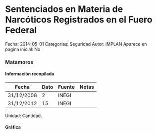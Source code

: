 Sentenciados en Materia de Narcóticos Registrados en el Fuero Federal
=====

Fecha: 2014-05-01
Categorías: Seguridad
Autor: IMPLAN
Aparece en pagina inicial: No

### Matamoros

#### Información recopilada

<table class="table table-hover table-bordered matriz">
  <thead>
    <tr><th>Fecha</th><th>Dato</th><th>Fuente</th><th>Notas</th></tr>
  </thead>
  <tbody>
    <tr><td class="centrado">31/12/2008</td><td class="derecha">2</td><td>INEGI</td><td></td></tr>
    <tr><td class="centrado">31/12/2012</td><td class="derecha">15</td><td>INEGI</td><td></td></tr>
  </tbody>
</table>

Unidad: Cantidad.

#### Gráfica

<div id="Morrisgzhbqfha" class="grafica"></div>
  <!-- JAVASCRIPT DE LA GRAFICA EN Morrisgzhbqfha -->
  <script>
  new Morris.Line({
    element: 'Morrisgzhbqfha',
    data: [
      { fecha: '2008-12-31', dato: 2 },
      { fecha: '2012-12-31', dato: 15 }
    ],
    xkey: 'fecha',
    ykeys: ['dato'],
    labels: ['Dato'],
    lineColors: ['#FF5B02'],
    xLabelFormat: function(d) {
      return d.getDate()+'/'+(d.getMonth()+1)+'/'+d.getFullYear();
    },
    dateFormat: function (ts) {
      var d = new Date(ts);
      return d.getDate() + '/' + (d.getMonth() + 1) + '/' + d.getFullYear();
    }
  });
  </script>
